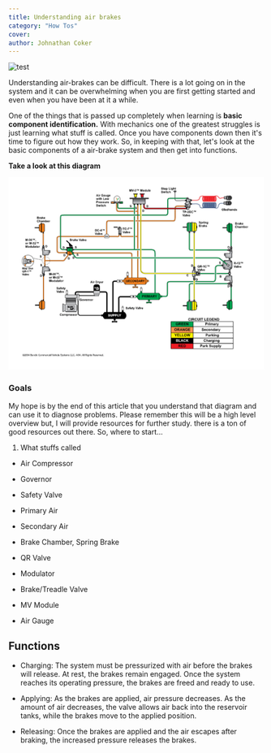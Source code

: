 ```yaml
---
title: Understanding air brakes
category: "How Tos"
cover: 
author: Johnathan Coker
---
```


![test](./)

Understanding air-brakes can be difficult. There is a lot going on in the system and it can be overwhelming when you are first getting started and even when you have been at it a while. 

One of the things that is passed up completely when learning is **basic component identification.** With mechanics one of the greatest struggles is just learning what stuff is called. Once you have components down then it's time to figure out how they work. So, in keeping with that, let's look at the basic components of a air-brake system and then get into functions.

**Take a look at this diagram**

![airchamber](./bendix-parking-brake-valve-diagram-luxury-food-air-brake-valve-diagram-auto-electrical-wiring-diagram-e280a2.png)

### Goals

My hope is by the end of this article that you understand that diagram and can use it to diagnose problems. Please remember this will be a high level overview but, I will provide resources for further study. there is a ton of good resources out there. So, where to start...

1. What stuffs called

- Air Compressor


- Governor

- Safety Valve 

- Primary Air

- Secondary Air

- Brake Chamber, Spring Brake

- QR Valve

- Modulator 

- Brake/Treadle Valve 

- MV Module

- Air Gauge 


## Functions 

- Charging: The system must be pressurized with air before the brakes will release. At rest, the brakes remain engaged. Once the system reaches its operating pressure, the brakes are freed and ready to use.

- Applying: As the brakes are applied, air pressure decreases. As the amount of air decreases, the valve allows air back into the reservoir tanks, while the brakes move to the applied position.

- Releasing: Once the brakes are applied and the air escapes after braking, the increased pressure releases the brakes.
